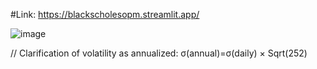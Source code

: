 #Link: https://blackscholesopm.streamlit.app/




![image](https://github.com/user-attachments/assets/910322e7-01e9-4793-b746-27ff15efa4f6)

// Clarification of volatility as annualized: σ(annual​)=σ(daily​) × Sqrt(252​)
